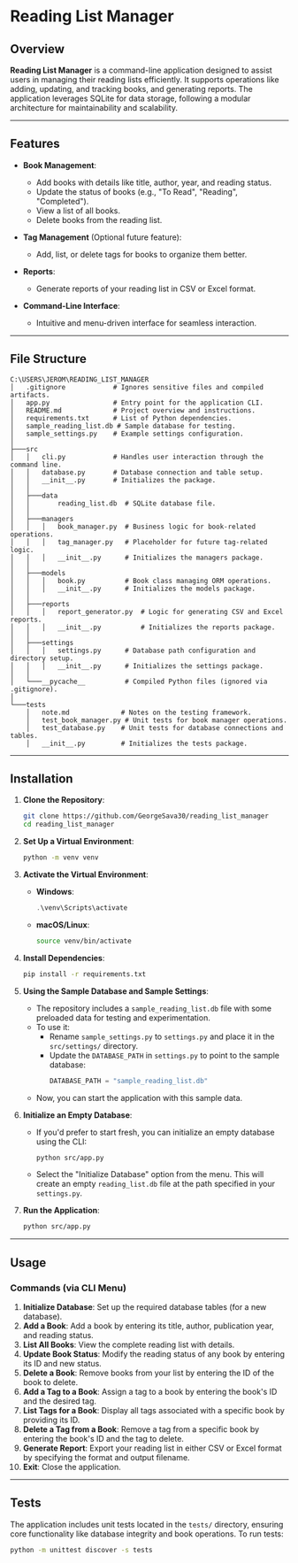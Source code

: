 # Reading List Manager

## Overview

**Reading List Manager** is a command-line application designed to assist users in managing their reading lists efficiently. It supports operations like adding, updating, and tracking books, and generating reports. The application leverages SQLite for data storage, following a modular architecture for maintainability and scalability.

---

## Features

- **Book Management**:
  - Add books with details like title, author, year, and reading status.
  - Update the status of books (e.g., "To Read", "Reading", "Completed").
  - View a list of all books.
  - Delete books from the reading list.

- **Tag Management** (Optional future feature):
  - Add, list, or delete tags for books to organize them better.

- **Reports**:
  - Generate reports of your reading list in CSV or Excel format.

- **Command-Line Interface**:
  - Intuitive and menu-driven interface for seamless interaction.

---

## File Structure

```
C:\USERS\JEROM\READING_LIST_MANAGER
│   .gitignore            # Ignores sensitive files and compiled artifacts.
│   app.py                # Entry point for the application CLI.
│   README.md             # Project overview and instructions.
│   requirements.txt      # List of Python dependencies.
│   sample_reading_list.db # Sample database for testing.
│   sample_settings.py    # Example settings configuration.
│
├───src
│   │   cli.py            # Handles user interaction through the command line.
│   │   database.py       # Database connection and table setup.
│   │   __init__.py       # Initializes the package.
│   │
│   ├───data
│   │       reading_list.db  # SQLite database file.
│   │
│   ├───managers
│   │   │   book_manager.py  # Business logic for book-related operations.
│   │   │   tag_manager.py   # Placeholder for future tag-related logic.
│   │   │   __init__.py      # Initializes the managers package.
│   │
│   ├───models
│   │   │   book.py          # Book class managing ORM operations.
│   │   │   __init__.py      # Initializes the models package.
│   │
│   ├───reports
│   │   │   report_generator.py  # Logic for generating CSV and Excel reports.
│   │   │   __init__.py          # Initializes the reports package.
│   │
│   ├───settings
│   │   │   settings.py      # Database path configuration and directory setup.
│   │   │   __init__.py      # Initializes the settings package.
│   │
│   └───__pycache__          # Compiled Python files (ignored via .gitignore).
│
└───tests
    │   note.md             # Notes on the testing framework.
    │   test_book_manager.py # Unit tests for book manager operations.
    │   test_database.py    # Unit tests for database connections and tables.
    │   __init__.py         # Initializes the tests package.
```

---

## Installation

1. **Clone the Repository**:
   ```bash
   git clone https://github.com/GeorgeSava30/reading_list_manager
   cd reading_list_manager
   ```

2. **Set Up a Virtual Environment**:
   ```bash
   python -m venv venv
   ```

3. **Activate the Virtual Environment**:
   - **Windows**:
     ```powershell
     .\venv\Scripts\activate
     ```
   - **macOS/Linux**:
     ```bash
     source venv/bin/activate
     ```

4. **Install Dependencies**:
   ```bash
   pip install -r requirements.txt
   ```

5. **Using the Sample Database and Sample Settings**:
   - The repository includes a `sample_reading_list.db` file with some preloaded data for testing and experimentation.
   - To use it:
     - Rename `sample_settings.py` to `settings.py` and place it in the `src/settings/` directory.
     - Update the `DATABASE_PATH` in `settings.py` to point to the sample database:
       ```python
       DATABASE_PATH = "sample_reading_list.db"
       ```
   - Now, you can start the application with this sample data.

6. **Initialize an Empty Database**:
   - If you'd prefer to start fresh, you can initialize an empty database using the CLI:
     ```bash
     python src/app.py
     ```
   - Select the "Initialize Database" option from the menu. This will create an empty `reading_list.db` file at the path specified in your `settings.py`.

7. **Run the Application**:
   ```bash
   python src/app.py
   ```

---

## Usage

### Commands (via CLI Menu)
1. **Initialize Database**: Set up the required database tables (for a new database).
2. **Add a Book**: Add a book by entering its title, author, publication year, and reading status.
3. **List All Books**: View the complete reading list with details.
4. **Update Book Status**: Modify the reading status of any book by entering its ID and new status.
5. **Delete a Book**: Remove books from your list by entering the ID of the book to delete.
6. **Add a Tag to a Book**: Assign a tag to a book by entering the book's ID and the desired tag.
7. **List Tags for a Book**: Display all tags associated with a specific book by providing its ID.
8. **Delete a Tag from a Book**: Remove a tag from a specific book by entering the book's ID and the tag to delete.
9. **Generate Report**: Export your reading list in either CSV or Excel format by specifying the format and output filename.
0. **Exit**: Close the application.

---

## Tests

The application includes unit tests located in the `tests/` directory, ensuring core functionality like database integrity and book operations. To run tests:

```bash
python -m unittest discover -s tests
```

